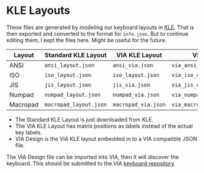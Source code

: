 # KLE Layouts

These files are generated by modeling our keyboard layouts in [KLE](http://www.keyboard-layout-editor.com).
That is then exported and converted to the format for `info.json`.
But to continue editing them, I kept the files here. Might be useful for the future.

| Layout   | Standard KLE Layout    | VIA KLE Layout      | VIA Design                 |
| -------- | ---------------------- | ------------------- | -------------------------- |
| ANSI     | `ansi_layout.json`     | `ansi_via.json`     | `via_ansi_design.json`     |
| ISO      | `iso_layout.json`      | `iso_layout.json`   | `via_iso_design.json`      |
| JIS      | `jis_layout.json`      | `jis_via.json`      | `via_jis_design.json`      |
| Numpad   | `numpad_layout.json`   | `numpad_via.json`   | `via_numpad_design.json`   |
| Macropad | `macropad_layout.json` | `macropad_via.json` | `via_macropad_design.json` |

- The Standard KLE Layout is just downloaded from KLE.
- The VIA KLE Layout has matrix positions as labels instead of the actual key labels.
- VIA Design is the VIA KLE layout embedded in to a VIA compatible JSON file.

The VIA Design file can be imported into VIA, then it will discover the
keyboard. This should be submitted to the VIA [keyboard repository](https://github.com/the-via/keyboards).
